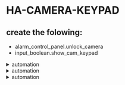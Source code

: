 # HA-CAMERA-KEYPAD
## create the folowing:
- alarm_control_panel.unlock_camera
- input_boolean.show_cam_keypad

<details>
  <summary>automation</summary>

```

```
</details>

<details>
  <summary>automation</summary>

```
type: conditional
conditions:
  - entity: alarm_control_panel.unlock_camera
    state: disarmed
card:
  camera_view: live
  type: picture-glance
  entities: []
  aspect_ratio: 55%
  camera_image: camera.xxx
  theme: Mushroom Shadow
  hold_action:
    action: none
```
</details>

<details>
  <summary>automation</summary>

```
alias: S- cam view toggle - keypad
description: ""
trigger:
  - platform: state
    entity_id:
      - alarm_control_panel.unlock_camera
    from: arming
    to: armed_away
    id: arm
    for:
      hours: 0
      minutes: 0
      seconds: 0
  - platform: state
    entity_id:
      - alarm_control_panel.unlock_camera
    from:
      - armed_away
      - armed_vacation
      - armed_night
      - armed_custom_bypass
      - armed_home
      - disarming
    to: disarmed
    id: disarm
condition: []
action:
  - choose:
      - conditions:
          - condition: trigger
            id:
              - disarm
        sequence:
          - service: input_boolean.turn_off
            data: {}
            target:
              entity_id: input_boolean.show_cam_keypad
      - conditions:
          - condition: trigger
            id:
              - arm
        sequence:
          - service: input_boolean.turn_on
            data: {}
            target:
              entity_id: input_boolean.show_cam_keypad
mode: single
```

</details>

